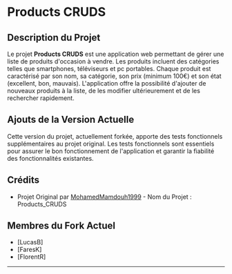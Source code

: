 # Products CRUDS

## Description du Projet

Le projet **Products CRUDS** est une application web permettant de gérer une liste de produits d'occasion à vendre. Les produits incluent des catégories telles que smartphones, téléviseurs et pc portables. Chaque produit est caractérisé par son nom, sa catégorie, son prix (minimum 100€) et son état (excellent, bon, mauvais). L'application offre la possibilité d'ajouter de nouveaux produits à la liste, de les modifier ultérieurement et de les rechercher rapidement.

## Ajouts de la Version Actuelle

Cette version du projet, actuellement forkée, apporte des tests fonctionnels supplémentaires au projet original. Les tests fonctionnels sont essentiels pour assurer le bon fonctionnement de l'application et garantir la fiabilité des fonctionnalités existantes.

## Crédits

- Projet Original par [MohamedMamdouh1999](lien-vers-le-profil-original) - Nom du Projet : Products_CRUDS

## Membres du Fork Actuel

- [LucasB]
- [FaresK]
- [FlorentR]

---